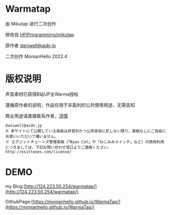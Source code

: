 
# Warmatap   

由 Mikutap 进行二次创作

修改自 [HFIProgramming/mikutap](https://github.com/HFIProgramming/mikutap)

原作者 [daniwell@aidn.jp](https://aidn.jp/mikutap)

二次创作 MonianHello 2022.4

# 版权说明  

声音素材已获得B站UP主Warma授权

遵循原作者的说明，作品仅用于非盈利的公共使用用途，无需告知  

商业用途请直接联系作者，[详情](https://aidn.jp/about/)

```
daniwell@aidn.jp
※ 本サイトにて公開している楽曲は非営利かつ公序良俗に反しない限り、連絡なしにご自由にお使いいただいて構いません。
※ エグジットチューンズ管理楽曲（「Nyan Cat」や「ねこみみスイッチ」など）の商用利用につきましては、下記お問い合わせ窓口よりご連絡ください。
http://exittunes.com/license/
```


# DEMO  
my Blog:[http://124.223.50.254/warmatap/](http://124.223.50.254/warmatap/)

GithubPage:[https://monianhello.github.io/WarmaTap/](https://monianhello.github.io/WarmaTap/)
